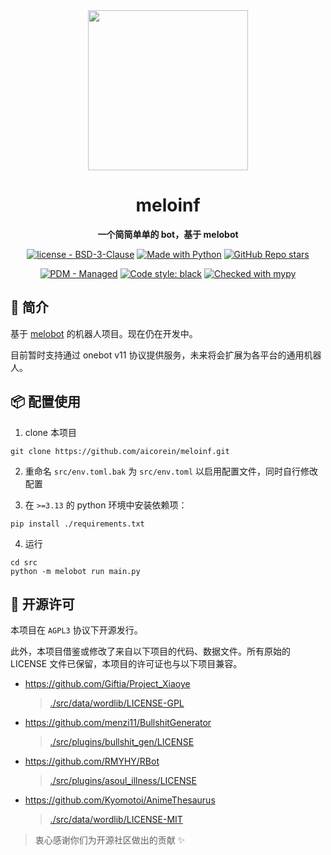<div align="center">
  <img width=256 src="https://github.com/Meloland/melobot/blob/main/docs/source/_static/logo.png?raw=true" />
  <h1>meloinf</h1>
  <p>
    <strong>一个简简单单的 bot，基于 melobot</strong>
  </p>
  <p align="center">
    <a href="https://github.com/aicorein/meloinf/blob/master/LICENSE"><img src="https://img.shields.io/badge/license-AGPL3-2ea44f" alt="license - BSD-3-Clause"></a>
    <a href="https://python.org" title="Go to Python homepage"><img src="https://img.shields.io/badge/Python-3.13%20%7C%203.14-2ea44f?logo=python&logoColor=white" alt="Made with Python"></a>
    <a href="https://github.com/aicorein/meloinf"><img alt="GitHub Repo stars" src="https://img.shields.io/github/stars/aicorein/meloinf"></a>
  </p>
  <p>
    <a href="https://pdm-project.org"><img src="https://img.shields.io/badge/PDM-Managed-purple?logo=pdm&logoColor=white" alt="PDM - Managed"></a>
    <a href="https://github.com/psf/black"><img alt="Code style: black" src="https://img.shields.io/badge/code%20style-black-000000.svg"></a>
    <a href="https://mypy-lang.org/"><img src="https://www.mypy-lang.org/static/mypy_badge.svg" alt="Checked with mypy"></a>
  </p>
</div>

## 💬 简介

基于 [melobot](https://github.com/aicorein/melobot) 的机器人项目。现在仍在开发中。

目前暂时支持通过 onebot v11 协议提供服务，未来将会扩展为各平台的通用机器人。

## 📦️ 配置使用

1. clone 本项目

```shell
git clone https://github.com/aicorein/meloinf.git
```

2. 重命名 `src/env.toml.bak` 为 `src/env.toml` 以启用配置文件，同时自行修改配置

3. 在 `>=3.13` 的 python 环境中安装依赖项：

```shell
pip install ./requirements.txt
```

4. 运行

```shell
cd src
python -m melobot run main.py
```

## 📜 开源许可

本项目在 `AGPL3` 协议下开源发行。

此外，本项目借鉴或修改了来自以下项目的代码、数据文件。所有原始的 LICENSE 文件已保留，本项目的许可证也与以下项目兼容。

- https://github.com/Giftia/Project_Xiaoye
    > [./src/data/wordlib/LICENSE-GPL](./src/data/wordlib/LICENSE-GPL)

- https://github.com/menzi11/BullshitGenerator
    > [./src/plugins/bullshit_gen/LICENSE](./src/plugins/bullshit_gen/LICENSE)

- https://github.com/RMYHY/RBot
    > [./src/plugins/asoul_illness/LICENSE](./src/plugins/asoul_illness/LICENSE)

- https://github.com/Kyomotoi/AnimeThesaurus
    > [./src/data/wordlib/LICENSE-MIT](./src/data/wordlib/LICENSE-MIT)

> 衷心感谢你们为开源社区做出的贡献 ✨
